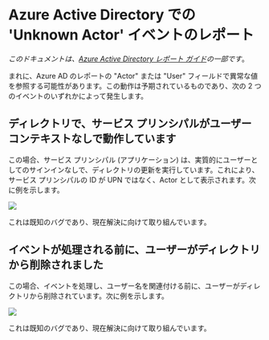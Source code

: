 <properties
   pageTitle="Azure Active Directory での 'Unknown Actor' のレポート | Microsoft Azure"
   description="Azure Active Directory のレポートでの 'Unknown Actor' イベントの説明"
   services="active-directory"
   documentationCenter=""
   authors="SSalahAhmed"
   manager="mbaldwin"
   editor=""/>

<tags
   ms.service="active-directory"
   ms.devlang="na"
   ms.topic="article"
   ms.tgt_pltfrm="na"
   ms.workload="identity"
   ms.date="09/16/2016"
   ms.author="saah"/>

# Azure Active Directory での 'Unknown Actor' イベントのレポート

*このドキュメントは、[Azure Active Directory レポート ガイド](active-directory-reporting-guide.md)の一部です*。

まれに、Azure AD のレポートの "Actor" または "User" フィールドで異常な値を参照する可能性があります。この動作は予期されているものであり、次の 2 つのイベントのいずれかによって発生します。

## ディレクトリで、サービス プリンシパルがユーザー コンテキストなしで動作しています

この場合、サービス プリンシパル (アプリケーション) は、実質的にユーザーとしてのサインインなしで、ディレクトリの更新を実行しています。これにより、サービス プリンシパルの ID が UPN ではなく、Actor として表示されます。次に例を示します。

![](./media/active-directory-reporting-unknown-actor/spd-actor.png)

これは既知のバグであり、現在解決に向けて取り組んでいます。

## イベントが処理される前に、ユーザーがディレクトリから削除されました

この場合、イベントを処理し、ユーザー名を関連付ける前に、ユーザーがディレクトリから削除されています。次に例を示します。

![](./media/active-directory-reporting-unknown-actor/unknown-actor.png)

これは既知のバグであり、現在解決に向けて取り組んでいます。

<!-- ![](./media/active-directory-reporting-unknown-actor/uid-actor.png) -->

<!---HONumber=AcomDC_0921_2016-->
